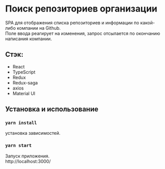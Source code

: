 # Поиск репозиториев организации

SPA для отображения списка репозиториев и информации по какой-либо компании на Github. <br />
Поле ввода реагирует на изменения, запрос отсылается по окончанию написания компании.

## Стэк: 

* React
* TypeScript
* Redux
* Redux-saga
* axios
* Material UI

## Установка и использование

### `yarn install`

установка зависимостей. <br />

### `yarn start`

Запуск приложения.<br />
http://localhost:3000/ <br />
